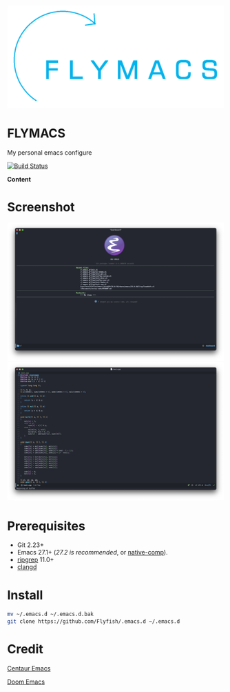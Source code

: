 ![LOGO](./media/logo.png)

# FLYMACS
My personal emacs configure

[![Build Status](https://github.com/FlyfishO25/.emacs.d/workflows/CI/badge.svg)](https://github.com/FlyfishO25/.emacs.d/actions?query=workflow%3ACI)

**Content**

# Screenshot

![Screenshot-1](./media/Screenshot-1.png)
![Screenshot-2](./media/Screenshot-2.png)

# Prerequisites

+ Git 2.23+
+ Emacs 27.1+ (*27.2 is recommended*, or [native-comp](https://www.emacswiki.org/emacs/GccEmacs)).
+ [ripgrep](https://github.com/BurntSushi/ripgrep) 11.0+
+ [clangd](https://clangd.llvm.org)

# Install

```sh
mv ~/.emacs.d ~/.emacs.d.bak
git clone https://github.com/Flyfish/.emacs.d ~/.emacs.d
```

# Credit
[Centaur Emacs](https://github.com/seagle0128/.emacs.d)

[Doom Emacs](https://github.com/hlissner/doom-emacs)
